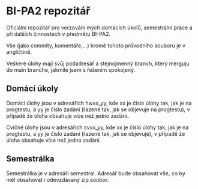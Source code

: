# BI-PA2 repozitář

Oficiální repozitář pro verzování mých domácích úkolů, semestrální práce a při dalších činnostech v předmětu BI-PA2.

Vše (jako commity, komentáře,...) kromě tohoto průvodního souboru je v angličtině.

Veškeré úlohy mají svůj podadresář a stejnojmenný branch, který merguju do main branche, jakmile jsem s řešením spokojený.

## Domácí úkoly

Domácí úlohy jsou v adresářích hwxx_yy, kde xx je číslo úlohy tak, jak je na progtestu, a yy je číslo zadání (řazené tak, jak se objevuje na progtestu), v případě že úloha obsahuje více než jedno zadání.

Cvičné úlohy jsou v adresářích cvxx_yy, kde xx je číslo úlohy tak, jak je na progtestu, a yy je číslo zadání (řazené tak, jak se objevuje), v případě že úloha obsahuje více než jedno zadání.

## Semestrálka

Semestrálka je v adresáři semestral. Adresář bude obsahovat vše, co by měl obsahovat i odevzdávaný zip soubor.
